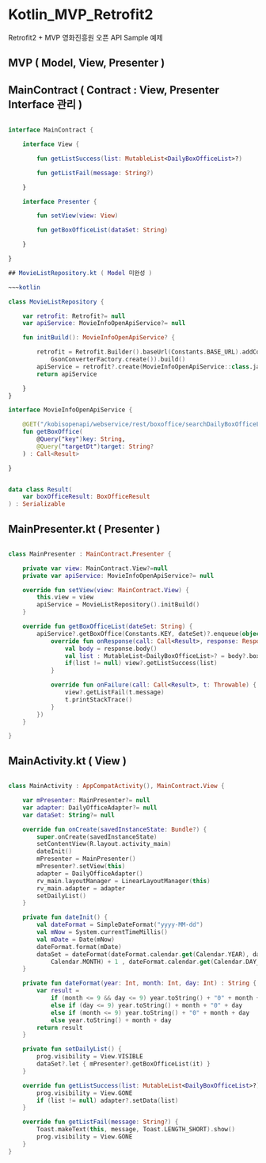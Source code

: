 # Kotlin_MVP_Retrofit2
Retrofit2 +  MVP 영화진흥원 오픈 API Sample 예제

## MVP ( Model, View, Presenter )


## MainContract ( Contract : View, Presenter Interface 관리 )

~~~kotlin

interface MainContract {

    interface View {

        fun getListSuccess(list: MutableList<DailyBoxOfficeList>?)

        fun getListFail(message: String?)

    }

    interface Presenter {

        fun setView(view: View)

        fun getBoxOfficeList(dataSet: String)

    }

}

## MovieListRepository.kt ( Model 미완성 )

~~~kotlin

class MovieListRepository {

    var retrofit: Retrofit?= null
    var apiService: MovieInfoOpenApiService?= null

    fun initBuild(): MovieInfoOpenApiService? {

        retrofit = Retrofit.Builder().baseUrl(Constants.BASE_URL).addConverterFactory(
            GsonConverterFactory.create()).build()
        apiService = retrofit?.create(MovieInfoOpenApiService::class.java)
        return apiService

    }
}

interface MovieInfoOpenApiService {

    @GET("/kobisopenapi/webservice/rest/boxoffice/searchDailyBoxOfficeList.json")
    fun getBoxOffice(
        @Query("key")key: String,
        @Query("targetDt")target: String?
    ) : Call<Result>

}


data class Result(
    var boxOfficeResult: BoxOfficeResult
) : Serializable

~~~


## MainPresenter.kt ( Presenter )

~~~kotlin

class MainPresenter : MainContract.Presenter {

    private var view: MainContract.View?=null
    private var apiService: MovieInfoOpenApiService?= null

    override fun setView(view: MainContract.View) {
        this.view = view
        apiService = MovieListRepository().initBuild()
    }

    override fun getBoxOfficeList(dateSet: String) {
        apiService?.getBoxOffice(Constants.KEY, dateSet)?.enqueue(object: Callback, retrofit2.Callback<Result> {
            override fun onResponse(call: Call<Result>, response: Response<Result>) {
                val body = response.body()
                val list : MutableList<DailyBoxOfficeList>? = body?.boxOfficeResult?.dailyBoxOfficeList
                if(list != null) view?.getListSuccess(list)
            }

            override fun onFailure(call: Call<Result>, t: Throwable) {
                view?.getListFail(t.message)
                t.printStackTrace()
            }
        })
    }

}


~~~

## MainActivity.kt ( View )

~~~kotlin

class MainActivity : AppCompatActivity(), MainContract.View {

    var mPresenter: MainPresenter?= null
    var adapter: DailyOfficeAdapter?= null
    var dataSet: String?= null

    override fun onCreate(savedInstanceState: Bundle?) {
        super.onCreate(savedInstanceState)
        setContentView(R.layout.activity_main)
        dateInit()
        mPresenter = MainPresenter()
        mPresenter?.setView(this)
        adapter = DailyOfficeAdapter()
        rv_main.layoutManager = LinearLayoutManager(this)
        rv_main.adapter = adapter
        setDailyList()
    }

    private fun dateInit() {
        val dateFormat = SimpleDateFormat("yyyy-MM-dd")
        val mNow = System.currentTimeMillis()
        val mDate = Date(mNow)
        dateFormat.format(mDate)
        dataSet = dateFormat(dateFormat.calendar.get(Calendar.YEAR), dateFormat.calendar.get(
            Calendar.MONTH) + 1 , dateFormat.calendar.get(Calendar.DAY_OF_MONTH) -1)
    }

    private fun dateFormat(year: Int, month: Int, day: Int) : String {
        var result =
            if (month <= 9 && day <= 9) year.toString() + "0" + month + "0" + day
            else if (day <= 9) year.toString() + month + "0" + day
            else if (month <= 9) year.toString() + "0" + month + day
            else year.toString() + month + day
        return result
    }

    private fun setDailyList() {
        prog.visibility = View.VISIBLE
        dataSet?.let { mPresenter?.getBoxOfficeList(it) }
    }

    override fun getListSuccess(list: MutableList<DailyBoxOfficeList>?) {
        prog.visibility = View.GONE
        if (list != null) adapter?.setData(list)
    }

    override fun getListFail(message: String?) {
        Toast.makeText(this, message, Toast.LENGTH_SHORT).show()
        prog.visibility = View.GONE
    }
}

~~~